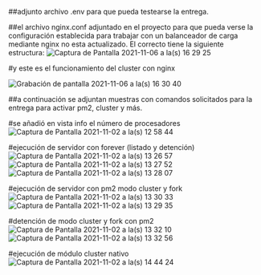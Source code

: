 ##adjunto archivo .env para que pueda testearse la entrega.

##el archivo nginx.conf adjuntado en el proyecto para que pueda verse la configuración establecida para trabajar con un balanceador de carga mediante nginx no esta actualizado. El correcto tiene la siguiente estructura:
![Captura de Pantalla 2021-11-06 a la(s) 16 29 25](https://user-images.githubusercontent.com/79757893/140621665-e1c943ed-b84e-43cf-8df5-ef2c91bad16e.png)

#y este es el funcionamiento del cluster con nginx

![Grabación de pantalla 2021-11-06 a la(s) 16 30 40](https://user-images.githubusercontent.com/79757893/140621744-041cc968-23eb-4509-8ee3-9a8751547ad8.gif)


##a continuación se adjuntan muestras con comandos solicitados para la entrega para activar pm2, cluster y más.

#se añadió en vista info el número de procesadores
![Captura de Pantalla 2021-11-02 a la(s) 12 58 44](https://user-images.githubusercontent.com/79757893/140394724-ae4d90ce-4226-40b5-afd5-3d0e441fa967.png)

#ejecución de servidor con forever (listado y detención)
![Captura de Pantalla 2021-11-02 a la(s) 13 26 57](https://user-images.githubusercontent.com/79757893/140395118-d3ad9e7c-efda-424f-8c98-7c6fc5278435.png)
![Captura de Pantalla 2021-11-02 a la(s) 13 27 52](https://user-images.githubusercontent.com/79757893/140395127-796324cd-f1d5-45ac-8571-d6fa0e81a13f.png)
![Captura de Pantalla 2021-11-02 a la(s) 13 28 07](https://user-images.githubusercontent.com/79757893/140395204-306894eb-6243-404f-b3a0-7764e6118117.png)

#ejecución de servidor con pm2 modo cluster y fork
![Captura de Pantalla 2021-11-02 a la(s) 13 30 33](https://user-images.githubusercontent.com/79757893/140395303-a3697c87-8f19-44ab-ab23-59e66fdffc0a.png)
![Captura de Pantalla 2021-11-02 a la(s) 13 29 35](https://user-images.githubusercontent.com/79757893/140395331-b1ac527e-6cbb-443c-9e58-cfa763b28936.png)

#detención de modo cluster y fork con pm2
![Captura de Pantalla 2021-11-02 a la(s) 13 32 10](https://user-images.githubusercontent.com/79757893/140395420-662416bc-3b4e-4e4d-b4ea-35c4606df05e.png)
![Captura de Pantalla 2021-11-02 a la(s) 13 32 56](https://user-images.githubusercontent.com/79757893/140395468-c6ac855e-8be5-42c9-8af9-5aa3d543b3eb.png)


#ejecución de módulo cluster nativo
![Captura de Pantalla 2021-11-02 a la(s) 14 44 24](https://user-images.githubusercontent.com/79757893/140395549-3dfa27bb-41a7-4f25-a5ff-4cc3bdb2d6d0.png)

